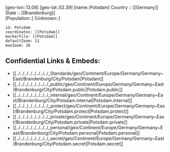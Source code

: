﻿---
location: [52.39,13.06] 
mapzoom: [7,12] 
mapmarker: city 
type: City
tags:
- geo/City


SpocWebEntityId: 33493
isDeleted: false
confidential: public

---
[geo-lon::13.06] 
[geo-lat::52.39] 
[name::Potsdam] 
Country :: [[Germany]]  
State :: [[Brandenburg]]  
[Population::] 
[Unknown::] 


```leaflet
id: Potsdam
coordinates: [[Potsdam]] 
markerFile: [[Potsdam]] 
defaultZoom: 11 
maxZoom: 18
```


## Confidential Links & Embeds: 
- [[../../../../../../../../_Standards/geo/Continent/Europe/Germany/Germany~East/Brandenburg/City/Potsdam|Potsdam]] 
- [[../../../../../../../../_public/geo/Continent/Europe/Germany/Germany~East/Brandenburg/City/Potsdam.public|Potsdam.public]] 
- [[../../../../../../../../_internal/geo/Continent/Europe/Germany/Germany~East/Brandenburg/City/Potsdam.internal|Potsdam.internal]] 
- [[../../../../../../../../_protect/geo/Continent/Europe/Germany/Germany~East/Brandenburg/City/Potsdam.protect|Potsdam.protect]] 
- [[../../../../../../../../_private/geo/Continent/Europe/Germany/Germany~East/Brandenburg/City/Potsdam.private|Potsdam.private]] 
- [[../../../../../../../../_personal/geo/Continent/Europe/Germany/Germany~East/Brandenburg/City/Potsdam.personal|Potsdam.personal]] 
- [[../../../../../../../../_secret/geo/Continent/Europe/Germany/Germany~East/Brandenburg/City/Potsdam.secret|Potsdam.secret]] 
